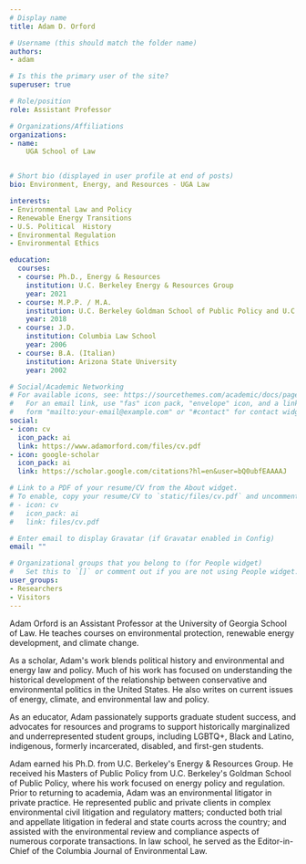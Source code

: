 ```yaml
---
# Display name
title: Adam D. Orford

# Username (this should match the folder name)
authors:
- adam

# Is this the primary user of the site?
superuser: true

# Role/position
role: Assistant Professor

# Organizations/Affiliations
organizations:
- name:
    UGA School of Law


# Short bio (displayed in user profile at end of posts)
bio: Environment, Energy, and Resources - UGA Law

interests:
- Environmental Law and Policy
- Renewable Energy Transitions
- U.S. Political  History 
- Environmental Regulation
- Environmental Ethics

education:
  courses:
  - course: Ph.D., Energy & Resources
    institution: U.C. Berkeley Energy & Resources Group
    year: 2021
  - course: M.P.P. / M.A.
    institution: U.C. Berkeley Goldman School of Public Policy and U.C. Berkeley Energy & Resources Group
    year: 2018
  - course: J.D.
    institution: Columbia Law School
    year: 2006
  - course: B.A. (Italian)
    institution: Arizona State University
    year: 2002

# Social/Academic Networking
# For available icons, see: https://sourcethemes.com/academic/docs/page-builder/#icons
#   For an email link, use "fas" icon pack, "envelope" icon, and a link in the
#   form "mailto:your-email@example.com" or "#contact" for contact widget.
social:
- icon: cv
  icon_pack: ai
  link: https://www.adamorford.com/files/cv.pdf
- icon: google-scholar
  icon_pack: ai
  link: https://scholar.google.com/citations?hl=en&user=bQ0ubfEAAAAJ

# Link to a PDF of your resume/CV from the About widget.
# To enable, copy your resume/CV to `static/files/cv.pdf` and uncomment the lines below.
# - icon: cv
#   icon_pack: ai
#   link: files/cv.pdf

# Enter email to display Gravatar (if Gravatar enabled in Config)
email: ""

# Organizational groups that you belong to (for People widget)
#   Set this to `[]` or comment out if you are not using People widget.
user_groups:
- Researchers
- Visitors
---
```

Adam Orford is an Assistant Professor at the University of Georgia School of Law. He teaches courses on environmental protection, renewable energy development, and climate change.

As a scholar, Adam's work blends political history and environmental and energy law and policy. Much of his work has focused on understanding the historical development of the relationship between conservative and environmental politics in the United States. He also writes on current issues of energy, climate, and environmental law and policy.

As an educator, Adam passionately supports graduate student success, and advocates for resources and programs to support historically marginalized and underrepresented student groups, including LGBTQ+, Black and Latino, indigenous, formerly incarcerated, disabled, and first-gen students.

Adam earned his Ph.D. from U.C. Berkeley's Energy & Resources Group. He received his Masters of Public Policy from U.C. Berkeley's Goldman School of Public Policy, where his work focused on energy policy and regulation. Prior to returning to academia, Adam was an environmental litigator in private practice. He represented public and private clients in complex environmental civil litigation and regulatory matters; conducted both trial and appellate litigation in federal and state courts across the country; and assisted with the environmental review and compliance aspects of numerous corporate transactions. In law school, he served as the Editor-in-Chief of the Columbia Journal of Environmental Law.